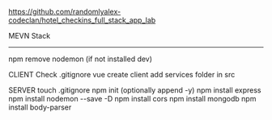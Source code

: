 https://github.com/randomlyalex-codeclan/hotel_checkins_full_stack_app_lab

MEVN Stack 

***
npm remove nodemon (if not installed dev)


CLIENT
Check .gitignore
vue create client
add services folder in src

SERVER
touch .gitignore
npm init (optionally append -y)
npm install express
npm install nodemon --save -D
npm install cors
npm install mongodb
npm install body-parser

